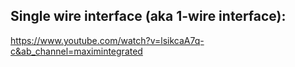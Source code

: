 ## Single wire interface (aka 1-wire interface):




https://www.youtube.com/watch?v=lsikcaA7q-c&ab_channel=maximintegrated
